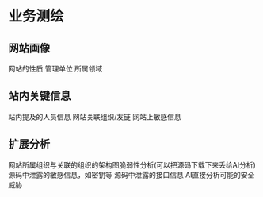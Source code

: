 # 业务测绘
## 网站画像
网站的性质
管理单位
所属领域

## 站内关键信息
站内提及的人员信息
网站关联组织/友链
网站上敏感信息

## 扩展分析
网站所属组织与关联的组织的架构图脆弱性分析(可以把源码下载下来丢给AI分析)
源码中泄露的敏感信息，如密钥等
源码中泄露的接口信息
AI直接分析可能的安全威胁